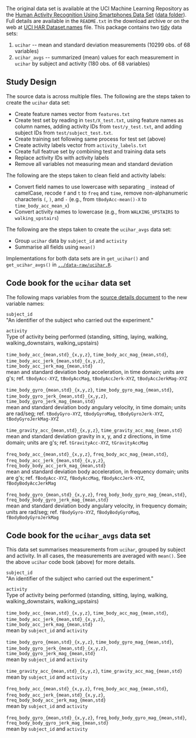 The original data set is available at the UCI Machine Learning
Repository as the [Human Activity Recognition Using Smartphones Data
Set](http://archive.ics.uci.edu/ml/datasets/Human+Activity+Recognition+Using+Smartphones)
([data
folder](http://archive.ics.uci.edu/ml/machine-learning-databases/00240/)).
Full details are available in the `README.txt` in the download archive
or on the web at [UCI HAR
Dataset.names](http://archive.ics.uci.edu/ml/machine-learning-databases/00240/UCI%20HAR%20Dataset.names)
file. This package contains two [tidy](http://tidyverse.org) data sets:

1.  `ucihar` -- mean and standard deviation measurements (10299 obs. of
    68 variables)
2.  `ucihar_avgs` -- summarized (mean) values for each measurement in
    `ucihar` by subject and activity (180 obs. of 68 variables)

Study Design
------------

The source data is across multiple files. The following are the steps
taken to create the `ucihar` data set:

-   Create feature names vector from `features.txt`
-   Create test set by reading in `test/X_test.txt`, using feature names
    as column names, adding activity IDs from `test/y_test.txt`, and
    adding subject IDs from `test/subject_test.txt`.
-   Create training set following same process for test set (above)
-   Create activity labels vector from `activity_labels.txt`
-   Create full featrue set by combining test and training data sets
-   Replace activity IDs with activity labels
-   Remove all variables not measuring mean and standard deviation

The following are the steps taken to clean field and activity labels:

-   Convert field names to use lowercase with separating `_` instead of
    camelCase, recode `f` and `t` to `freq` and `time`, remove
    non-alphanumeric characteris `(`, `)`, and `-` (e.g., from
    `tBodyAcc-mean()-X` to `time_body_acc_mean_x`)
-   Convert activity names to lowercase (e.g., from `WALKING_UPSTAIRS`
    to `walking_upstairs`)

The following are the steps taken to create the `ucihar_avgs` data set:

-   Group `ucihar` data by `subject_id` and `activity`
-   Summarise all fields using `mean()`

Implementations for both data sets are in `get_ucihar()` and
`get_ucihar_avgs()` in [`../data-raw/ucihar.R`](data-raw/ucihar.R).

Code book for the `ucihar` data set
-----------------------------------

The following maps variables from the [source details
document](http://archive.ics.uci.edu/ml/machine-learning-databases/00240/UCI%20HAR%20Dataset.names)
to the new variable names:

`subject_id`  
"An identifier of the subject who carried out the experiment."

`activity`  
Type of activity being performed (standing, sitting, laying, walking,
walking\_downstairs, walking\_upstairs)

`time_body_acc_{mean,std}_{x,y,z}`, `time_body_acc_mag_{mean,std}`, `time_body_acc_jerk_{mean,std}_{x,y,z}`, `time_body_acc_jerk_mag_{mean,std}`  
mean and standard deviation body acceleration, in time domain; units are
g's; ref. `tBodyAcc-XYZ`, `tBodyAccMag`, `tBodyAccJerk-XYZ`,
`tBodyAccJerkMag-XYZ`

`time_body_gyro_{mean,std}_{x,y,z}`, `time_body_gyro_mag_{mean,std}`, `time_body_gyro_jerk_{mean,std}_{x,y,z}`, `time_body_gyro_jerk_mag_{mean,std}`  
mean and standard deviation body angulary velocity, in time domain;
units are rad/seg; ref. `tBodyGyro-XYZ`, `tBodyGyroMag`,
`tBodyGyroJerk-XYZ`, `tBodyGyroJerkMag-XYZ`

`time_gravity_acc_{mean,std}_{x,y,z}`, `time_gravity_acc_mag_{mean,std}`  
mean and standard deviation gravity in x, y, and z directions, in time
domain; units are g's; ref. `tGravityAcc-XYZ`, `tGravityAccMag`

`freq_body_acc_{mean,std}_{x,y,z}`, `freq_body_acc_mag_{mean,std}`, `freq_body_acc_jerk_{mean,std}_{x,y,z}`, `freq_body_body_acc_jerk_mag_{mean,std}`  
mean and standard deviation body acceleration, in frequency domain;
units are g's; ref. `fBodyAcc-XYZ`, `fBodyAccMag`, `fBodyAccJerk-XYZ`,
`fBodyBodyAccJerkMag`

`freq_body_gyro_{mean,std}_{x,y,z}`, `freq_body_body_gyro_mag_{mean,std}`, `freq_body_body_gyro_jerk_mag_{mean,std}`  
mean and standard deviation body angulary velocity, in frequency domain;
units are rad/seg; ref. `fBodyGyro-XYZ`, `fBodyBodyGyroMag`,
`fBodyBodyGyroJerkMag`

Code book for the `ucihar_avgs` data set
----------------------------------------

This data set summarises measurements from `ucihar`, grouped by subject
and activity. In all cases, the measurements are averaged with `mean()`.
See the above `ucihar` code book (above) for more details.

`subject_id`  
"An identifier of the subject who carried out the experiment."

`activity`  
Type of activity being performed (standing, sitting, laying, walking,
walking\_downstairs, walking\_upstairs)

`time_body_acc_{mean,std}_{x,y,z}`, `time_body_acc_mag_{mean,std}`, `time_body_acc_jerk_{mean,std}_{x,y,z}`, `time_body_acc_jerk_mag_{mean,std}`  
mean by `subject_id` and `activity`

`time_body_gyro_{mean,std}_{x,y,z}`, `time_body_gyro_mag_{mean,std}`, `time_body_gyro_jerk_{mean,std}_{x,y,z}`, `time_body_gyro_jerk_mag_{mean,std}`  
mean by `subject_id` and `activity`

`time_gravity_acc_{mean,std}_{x,y,z}`, `time_gravity_acc_mag_{mean,std}`  
mean by `subject_id` and `activity`

`freq_body_acc_{mean,std}_{x,y,z}`, `freq_body_acc_mag_{mean,std}`, `freq_body_acc_jerk_{mean,std}_{x,y,z}`, `freq_body_body_acc_jerk_mag_{mean,std}`  
mean by `subject_id` and `activity`

`freq_body_gyro_{mean,std}_{x,y,z}`, `freq_body_body_gyro_mag_{mean,std}`, `freq_body_body_gyro_jerk_mag_{mean,std}`  
mean by `subject_id` and `activity`
